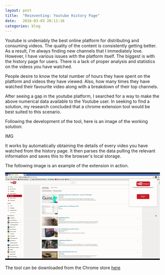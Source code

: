 ```yaml
---
layout: post
title:  "Reinventing: Youtube History Page"
date:   2016-03-03 20:11:16
categories: blog
---
```


Youtube is undeniably the best online platform for distributing and consuming videos. The quality of the content is consistently getting better.  As a result, I'm always finding new channels that I immediately love. However, I have various issues with the platform itself. The biggest is with the history page for users. There is a lack of proper analysis and statistics on the videos you have watched.

People desire to know the total number of hours they have spent on the platform and videos they have viewed. Also, how many times they have watched their favourite video along with a breakdown of their top channels.

After seeing a gap in the youtube platform, I searched for a way to make the above numerical data available to the Youtube user. In seeking to find a solution, my research concluded that a chrome extension tool would be best suited to this scenario.

Following the development of the tool, here is an image of the working solution:

IMG

It works by automatically obtaining the details of every video you have watched from the history page. It then parses the data pulling the relevant information and saves this to the browser's local storage.

The following image is an example of the extension in action.

<div class="honeycombpic">
<img src="https://raw.githubusercontent.com/bawn92/bawn92.github.io/master/assets/img/chromeApp.gif"/>
</div>

The tool can be downloaded from the Chrome store [here](https://chrome.google.com/webstore/detail/youtube-extension/fmnofhlebmngahphomblaegaocmmligb)
